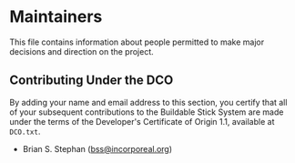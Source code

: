 # Maintainers

This file contains information about people permitted to make major decisions and direction on the project.

## Contributing Under the DCO

By adding your name and email address to this section, you certify that all of your subsequent contributions to the
Buildable Stick System are made under the terms of the Developer's Certificate of Origin 1.1, available at `DCO.txt`.

* Brian S. Stephan (<bss@incorporeal.org>)
